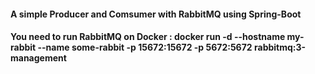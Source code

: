 #### A simple Producer and Comsumer with RabbitMQ using Spring-Boot
#### You need to run RabbitMQ on Docker : docker run -d --hostname my-rabbit --name some-rabbit -p 15672:15672 -p 5672:5672 rabbitmq:3-management
